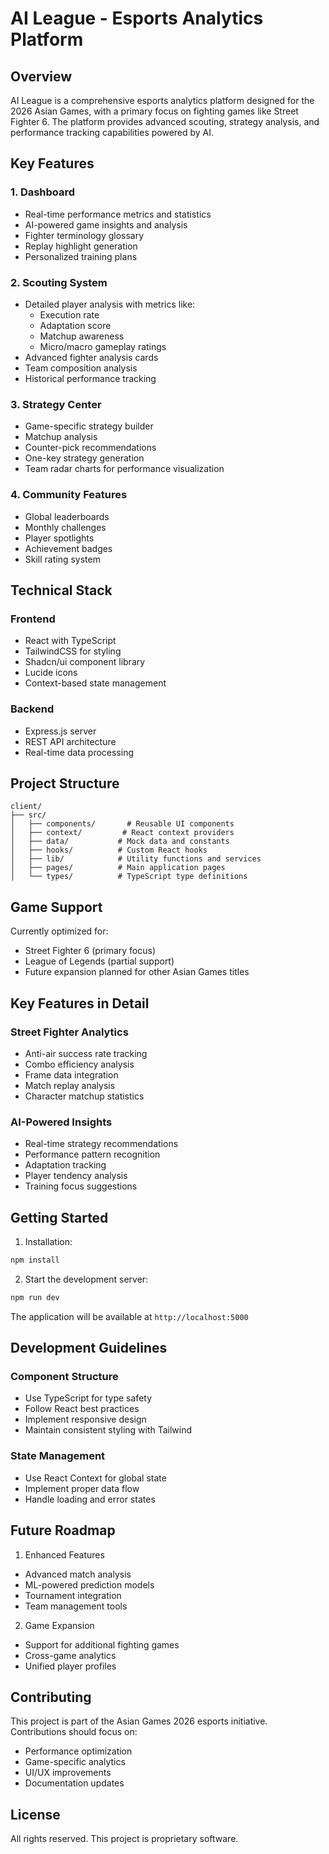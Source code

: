 
# AI League - Esports Analytics Platform

## Overview
AI League is a comprehensive esports analytics platform designed for the 2026 Asian Games, with a primary focus on fighting games like Street Fighter 6. The platform provides advanced scouting, strategy analysis, and performance tracking capabilities powered by AI.

## Key Features

### 1. Dashboard
- Real-time performance metrics and statistics
- AI-powered game insights and analysis
- Fighter terminology glossary
- Replay highlight generation
- Personalized training plans

### 2. Scouting System
- Detailed player analysis with metrics like:
  - Execution rate
  - Adaptation score
  - Matchup awareness
  - Micro/macro gameplay ratings
- Advanced fighter analysis cards
- Team composition analysis
- Historical performance tracking

### 3. Strategy Center
- Game-specific strategy builder
- Matchup analysis
- Counter-pick recommendations
- One-key strategy generation
- Team radar charts for performance visualization

### 4. Community Features
- Global leaderboards
- Monthly challenges
- Player spotlights
- Achievement badges
- Skill rating system

## Technical Stack

### Frontend
- React with TypeScript
- TailwindCSS for styling
- Shadcn/ui component library
- Lucide icons
- Context-based state management

### Backend
- Express.js server
- REST API architecture
- Real-time data processing

## Project Structure
```
client/
├── src/
│   ├── components/       # Reusable UI components
│   ├── context/         # React context providers
│   ├── data/           # Mock data and constants
│   ├── hooks/          # Custom React hooks
│   ├── lib/            # Utility functions and services
│   ├── pages/          # Main application pages
│   └── types/          # TypeScript type definitions
```

## Game Support
Currently optimized for:
- Street Fighter 6 (primary focus)
- League of Legends (partial support)
- Future expansion planned for other Asian Games titles

## Key Features in Detail

### Street Fighter Analytics
- Anti-air success rate tracking
- Combo efficiency analysis
- Frame data integration
- Match replay analysis
- Character matchup statistics

### AI-Powered Insights
- Real-time strategy recommendations
- Performance pattern recognition
- Adaptation tracking
- Player tendency analysis
- Training focus suggestions

## Getting Started

1. Installation:
```bash
npm install
```

2. Start the development server:
```bash
npm run dev
```

The application will be available at `http://localhost:5000`

## Development Guidelines

### Component Structure
- Use TypeScript for type safety
- Follow React best practices
- Implement responsive design
- Maintain consistent styling with Tailwind

### State Management
- Use React Context for global state
- Implement proper data flow
- Handle loading and error states

## Future Roadmap

1. Enhanced Features
- Advanced match analysis
- ML-powered prediction models
- Tournament integration
- Team management tools

2. Game Expansion
- Support for additional fighting games
- Cross-game analytics
- Unified player profiles

## Contributing
This project is part of the Asian Games 2026 esports initiative. Contributions should focus on:
- Performance optimization
- Game-specific analytics
- UI/UX improvements
- Documentation updates

## License
All rights reserved. This project is proprietary software.
